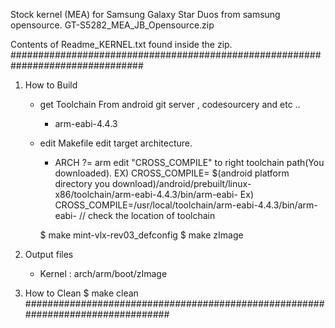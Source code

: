 Stock kernel (MEA) for Samsung Galaxy Star Duos from samsung opensource.
GT-S5282_MEA_JB_Opensource.zip

Contents of Readme_KERNEL.txt found inside the zip.
################################################################################

1. How to Build
	- get Toolchain
		From android git server , codesourcery and etc ..
		 - arm-eabi-4.4.3
		
	- edit Makefile
		edit target architecture.
		 - ARCH ?= arm
		edit "CROSS_COMPILE" to right toolchain path(You downloaded).
		  EX)  CROSS_COMPILE= $(android platform directory you download)/android/prebuilt/linux-x86/toolchain/arm-eabi-4.4.3/bin/arm-eabi-
          Ex)  CROSS_COMPILE=/usr/local/toolchain/arm-eabi-4.4.3/bin/arm-eabi-          // check the location of toolchain
  	
		$ make mint-vlx-rev03_defconfig
		$ make zImage

2. Output files
	- Kernel : arch/arm/boot/zImage

3. How to Clean	
		$ make clean
################################################################################
